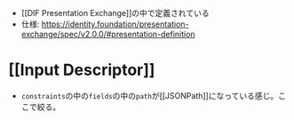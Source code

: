 - [[DIF Presentation Exchange]]の中で定義されている
- 仕様: https://identity.foundation/presentation-exchange/spec/v2.0.0/#presentation-definition

# [[Input Descriptor]]
- `constraints`の中の`fields`の中の`path`が[[JSONPath]]になっている感じ。ここで絞る。